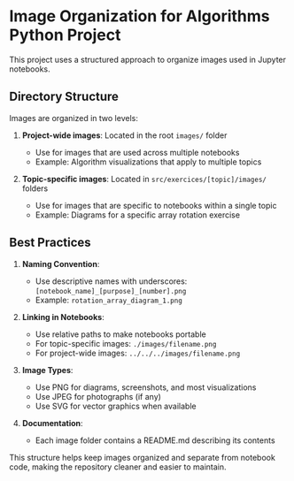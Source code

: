 # Image Organization for Algorithms Python Project

This project uses a structured approach to organize images used in Jupyter notebooks.

## Directory Structure

Images are organized in two levels:

1. **Project-wide images**: Located in the root `images/` folder
   - Use for images that are used across multiple notebooks
   - Example: Algorithm visualizations that apply to multiple topics

2. **Topic-specific images**: Located in `src/exercices/[topic]/images/` folders
   - Use for images that are specific to notebooks within a single topic
   - Example: Diagrams for a specific array rotation exercise

## Best Practices

1. **Naming Convention**:
   - Use descriptive names with underscores: `[notebook_name]_[purpose]_[number].png`
   - Example: `rotation_array_diagram_1.png`

2. **Linking in Notebooks**:
   - Use relative paths to make notebooks portable
   - For topic-specific images: `./images/filename.png`
   - For project-wide images: `../../../images/filename.png`

3. **Image Types**:
   - Use PNG for diagrams, screenshots, and most visualizations
   - Use JPEG for photographs (if any)
   - Use SVG for vector graphics when available

4. **Documentation**:
   - Each image folder contains a README.md describing its contents

This structure helps keep images organized and separate from notebook code, making the repository cleaner and easier to maintain.